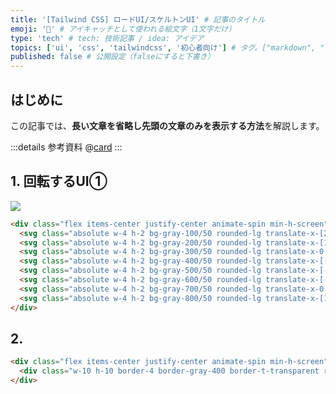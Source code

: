 ```yaml
---
title: '[Tailwind CSS] ロードUI/スケルトンUI' # 記事のタイトル
emoji: '🍃' # アイキャッチとして使われる絵文字（1文字だけ）
type: 'tech' # tech: 技術記事 / idea: アイデア
topics: ['ui', 'css', 'tailwindcss', '初心者向け'] # タグ。["markdown", "rust", "aws"]のように指定する
published: false # 公開設定（falseにすると下書き）
---
```


## はじめに

この記事では、**長い文章を省略し先頭の文章のみを表示する方法**を解説します。

:::details 参考資料
@[card](https://gihyo.jp/book/2024/978-4-297-13943-8)
:::

## 1. 回転するUI①

![](https://storage.googleapis.com/zenn-user-upload/ae6609094bb9-20241201.gif)

```html
<div class="flex items-center justify-center animate-spin min-h-screen">
  <svg class="absolute w-4 h-2 bg-gray-100/50 rounded-lg translate-x-[24px] translate-y-0 rotate-0"></svg>
  <svg class="absolute w-4 h-2 bg-gray-200/50 rounded-lg translate-x-[17px] translate-y-[17px] rotate-[45deg]"></svg>
  <svg class="absolute w-4 h-2 bg-gray-300/50 rounded-lg translate-x-0 translate-y-[24px] rotate-[90deg]"></svg>
  <svg class="absolute w-4 h-2 bg-gray-400/50 rounded-lg translate-x-[-17px] translate-y-[17px] rotate-[135deg]"></svg>
  <svg class="absolute w-4 h-2 bg-gray-500/50 rounded-lg translate-x-[-24px] translate-y-0 rotate-0"></svg>
  <svg class="absolute w-4 h-2 bg-gray-600/50 rounded-lg translate-x-[-17px] translate-y-[-17px] rotate-[-135deg]"></svg>
  <svg class="absolute w-4 h-2 bg-gray-700/50 rounded-lg translate-x-0 translate-y-[-24px] rotate-[-90deg]"></svg>
  <svg class="absolute w-4 h-2 bg-gray-800/50 rounded-lg translate-x-[17px] translate-y-[-17px] rotate-[-45deg]"></svg>
</div>
```



##  2. 

```html
<div class="flex items-center justify-center animate-spin min-h-screen">
  <div class="w-10 h-10 border-4 border-gray-400 border-t-transparent rounded-full animate-spin"></div>
</div>
```
